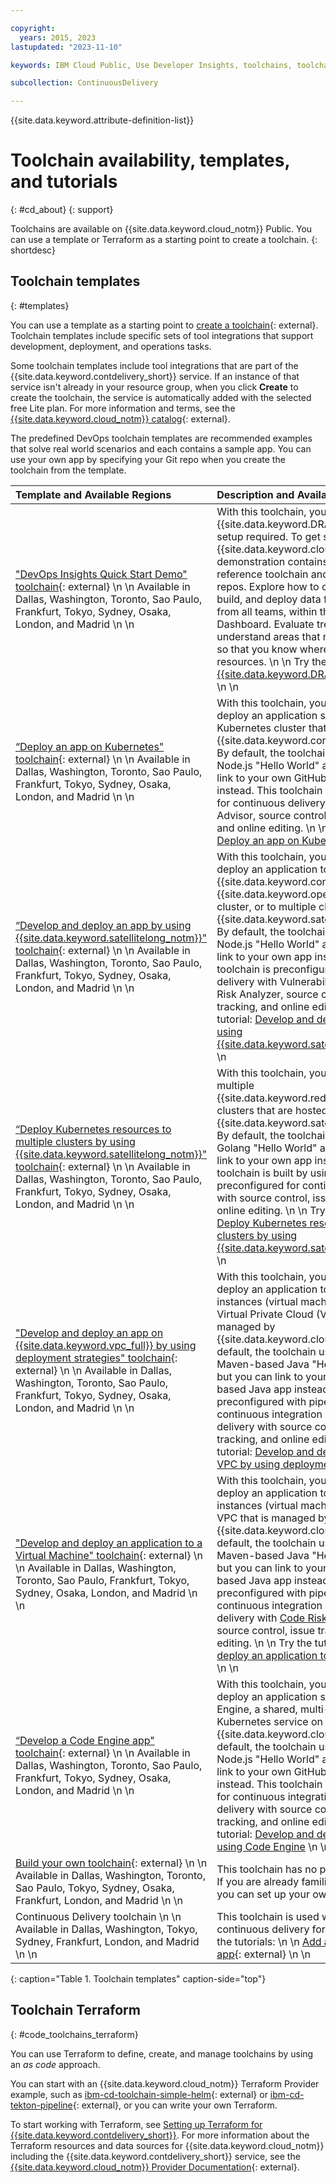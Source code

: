 ```yaml
---

copyright:
  years: 2015, 2023
lastupdated: "2023-11-10"

keywords: IBM Cloud Public, Use Developer Insights, toolchains, toolchain templates, toolchain tutorials, available regions, tools, Terraform 

subcollection: ContinuousDelivery

---
```


{{site.data.keyword.attribute-definition-list}}


# Toolchain availability, templates, and tutorials  
{: #cd_about}
{: support}

Toolchains are available on {{site.data.keyword.cloud_notm}} Public. You can use a template or Terraform as a starting point to create a toolchain.
{: shortdesc}

## Toolchain templates
{: #templates}

You can use a template as a starting point to [create a toolchain](https://cloud.ibm.com/devops/create){: external}. Toolchain templates include specific sets of tool integrations that support development, deployment, and operations tasks.

Some toolchain templates include tool integrations that are part of the {{site.data.keyword.contdelivery_short}} service. If an instance of that service isn't already in your resource group, when you click **Create** to create the toolchain, the service is automatically added with the selected free Lite plan. For more information and terms, see the [{{site.data.keyword.cloud_notm}} catalog](https://cloud.ibm.com/catalog/services/continuous-delivery/){: external}.

The predefined DevOps toolchain templates are recommended examples that solve real world scenarios and each contains a sample app. You can use your own app by specifying your Git repo when you create the toolchain from the template.

|Template and Available Regions |Description and Available Tutorials	|Included Tools |
|:----------|:------------------------------|:------------------|
|["DevOps Insights Quick Start Demo" toolchain](https://cloud.ibm.com/devops/setup/deploy?repository=https%3A%2F%2Fgithub.com%2Fdevops-insights%2FDevOpsInsights_Demo_Toolchain_Template){: external}  \n  \n  Available in Dallas, Washington, Toronto, Sao Paulo, Frankfurt, Tokyo, Sydney, Osaka, London, and Madrid  \n  \n 		|With this toolchain, you can explore {{site.data.keyword.DRA_short}}, with no setup required. To get started, log in to {{site.data.keyword.cloud_notm}}. This demonstration contains data from a reference toolchain and three GitHub repos. Explore how to organize, test, build, and deploy data for all applications, from all teams, within the Quality Dashboard. Evaluate trends and understand areas that need improvements so that you know where to focus your resources.  \n  \n Try the tutorial: [Explore {{site.data.keyword.DRA_full}}](https://www.ibm.com/cloud/architecture/tutorials/explore-ibm-cloud-devops-insights){: external}  \n  \n   		|GitHub and Issues  \n  \n {{site.data.keyword.DRA_full}}  \n  \n 		|
|[“Deploy an app on Kubernetes" toolchain](https://cloud.ibm.com/devops/setup/deploy?repository=https://github.com/open-toolchain/secure-app-toolchain){: external}  \n  \n Available in Dallas, Washington, Toronto, Sao Paulo, Frankfurt, Tokyo, Sydney, Osaka, London, and Madrid \n  \n  		|With this toolchain, you can develop, and deploy an application securely into a Kubernetes cluster that is managed by the {{site.data.keyword.containerlong_notm}}. By default, the toolchain uses a sample Node.js "Hello World" app, but you can link to your own GitHub repository instead. This toolchain is preconfigured for continuous delivery with Vulnerability Advisor, source control, issue tracking, and online editing.  \n  \n  Try the tutorial: [Deploy an app on Kubernetes](/docs/ContinuousDelivery?topic=ContinuousDelivery-tutorial-cd-kubernetes)  \n  \n   		|{{site.data.keyword.deliverypipeline}}  \n  \n GitHub and Issues  \n  \n {{site.data.keyword.containerlong_notm}} (Kubernetes cluster)  \n  \n 			|
|[“Develop and deploy an app by using {{site.data.keyword.satellitelong_notm}}" toolchain](https://cloud.ibm.com/devops/setup/deploy?repository=https://github.com/open-toolchain/secure-app-toolchain){: external}  \n  \n Available in Dallas, Washington, Toronto, Sao Paulo, Frankfurt, Tokyo, Sydney, Osaka, London, and Madrid  \n  \n  		|With this toolchain, you can develop and deploy an application to a single {{site.data.keyword.containerlong}}, a {{site.data.keyword.openshiftlong}} cluster, or to multiple clusters by using {{site.data.keyword.satellitelong_notm}}. By default, the toolchain uses a sample Node.js "Hello World" app, but you can link to your own app instead. This toolchain is preconfigured for continuous delivery with Vulnerability Advisor, Code Risk Analyzer, source control, issue tracking, and online editing.  \n  \n  Try the tutorial: [Develop and deploy an app by using {{site.data.keyword.satellitelong_notm}}](/docs/ContinuousDelivery?topic=ContinuousDelivery-tutorial-cd-satellite)  \n  \n   		|{{site.data.keyword.deliverypipeline}}  \n  \n {{site.data.keyword.gitrepos}}  \n  \n IBM Secrets Manager   \n  \n {{site.data.keyword.DRA_full}}  \n  \n 			|
|[“Deploy Kubernetes resources to multiple clusters by using {{site.data.keyword.satellitelong_notm}}" toolchain](https://cloud.ibm.com/devops/setup/deploy?repository=https://github.com/open-toolchain/satellite-cd-toolchain){: external}  \n  \n Available in Dallas, Washington, Toronto, Sao Paulo, Frankfurt, Tokyo, Sydney, Osaka, London, and Madrid  \n  \n  		|With this toolchain, you can deploy to multiple {{site.data.keyword.redhat_openshift_full}} clusters that are hosted on {{site.data.keyword.satellitelong_notm}}. By default, the toolchain uses a sample Golang "Hello World" app, but you can link to your own app instead. This toolchain is built by using Tekton and is preconfigured for continuous delivery with source control, issue tracking, and online editing.  \n  \n  Try the tutorial: [Deploy Kubernetes resources to multiple clusters by using {{site.data.keyword.satellitelong_notm}}](/docs/ContinuousDelivery?topic=ContinuousDelivery-tutorial-cd-only-satellite)  \n  \n   		|{{site.data.keyword.deliverypipeline}}  \n  \n {{site.data.keyword.gitrepos}}  \n  \n 			|
|["Develop and deploy an app on {{site.data.keyword.vpc_full}} by using deployment strategies" toolchain](http://cloud.ibm.com/devops/setup/deploy?repository=https://github.com/open-toolchain/simple-vsi-toolchain){: external}  \n  \n Available in Dallas, Washington, Toronto, Sao Paulo, Frankfurt, Tokyo, Sydney, Osaka, London, and Madrid  \n  \n  		|With this toolchain, you can develop and deploy an application to virtual server instances (virtual machine) within your Virtual Private Cloud (VPC) that is managed by {{site.data.keyword.cloud_notm}}. By default, the toolchain uses a sample Maven-based Java "Hello World" app, but you can link to your own Maven-based Java app instead. This toolchain is preconfigured with pipelines for continuous integration and continuous delivery with source control, issue tracking, and online editing.  \n  \n  Try the tutorial: [Develop and deploy an app on VPC by using deployment strategies](/docs/ContinuousDelivery?topic=ContinuousDelivery-tutorial-cd-vpc)  \n  \n   		|{{site.data.keyword.cos_full_notm}} bucket  \n  \n  {{site.data.keyword.deliverypipeline}}  \n  \n  {{site.data.keyword.DRA_full}}  \n  \n  {{site.data.keyword.gitrepos}}  \n  \n Secrets Manager   \n  \n 			|
|["Develop and deploy an application to a Virtual Machine" toolchain](https://cloud.ibm.com/devops/setup/deploy?repository=https%3A%2F%2Fgithub.com%2Fopen-toolchain%2Fsimple-vsi-toolchain){: external}  \n  \n Available in Dallas, Washington, Toronto, Sao Paulo, Frankfurt, Tokyo, Sydney, Osaka, London, and Madrid  \n  \n  		|With this toolchain, you can develop and deploy an application to virtual server instances (virtual machine) within your VPC that is managed by {{site.data.keyword.cloud_notm}}. By default, the toolchain uses a sample Maven-based Java "Hello World" app, but you can link to your own Maven-based Java app instead. This toolchain is preconfigured with pipelines for continuous integration and continuous delivery with [Code Risk Analyzer (CRA)](/docs/code-risk-analyzer-cli-plugin?topic=code-risk-analyzer-cli-plugin-cra-cli-plugin), source control, issue tracking, and online editing.  \n  \n  Try the tutorial: [Develop and deploy an application to a Virtual Machine](/docs/ContinuousDelivery?topic=ContinuousDelivery-tutorial-cd-vsi)  \n  \n   		|{{site.data.keyword.cos_full_notm}} bucket  \n  \n  {{site.data.keyword.deliverypipeline}}  \n  \n  {{site.data.keyword.DRA_full}}  \n  \n  {{site.data.keyword.gitrepos}}  \n  \n Secrets Manager   \n  \n 			|
|[“Develop a Code Engine app" toolchain](http://cloud.ibm.com/devops/setup/deploy?repository=https%3A%2F%2Fgithub.com%2Fopen-toolchain%2Fcode-engine-toolchain){: external}  \n  \n Available in Dallas, Washington, Toronto, Sao Paulo, Frankfurt, Tokyo, Sydney, Osaka, London, and Madrid  \n  \n  		|With this toolchain, you can develop and deploy an application securely into Code Engine, a shared, multi-tenant Kubernetes service on {{site.data.keyword.cloud_notm}}. By default, the toolchain uses a sample Node.js "Hello World" app, but you can link to your own GitHub repository instead. This toolchain is preconfigured for continuous integration, continuous delivery with source control, issue tracking, and online editing.  \n  \n  Try the tutorial: [Develop and deploy an app by using Code Engine](/docs/ContinuousDelivery?topic=ContinuousDelivery-tutorial-cd-code-engine)  \n  \n   		|{{site.data.keyword.deliverypipeline}}  \n  \n {{site.data.keyword.gitrepos}}  \n  \n {{site.data.keyword.codeenginefull}}   \n  \n 			|
|[Build your own toolchain](https://cloud.ibm.com/devops/setup/deploy?repository=https%3A%2F%2Fgithub.com%2Fopen-toolchain%2Fempty-toolchain){: external}  \n  \n Available in Dallas, Washington, Toronto, Sao Paulo, Tokyo, Sydney, Osaka, Frankfurt, London, and Madrid  \n  \n 		|This toolchain has no preconfigured tools. If you are already familiar with toolchains, you can set up your own toolchain.  \n  \n  		|None		|
|Continuous Delivery toolchain  \n   \n Available in Dallas, Washington, Tokyo, Sydney, Frankfurt, London, and Madrid  \n  \n 		|This toolchain is used when you enable continuous delivery for an app.  \n  \n Try the tutorials:  \n  \n [Add a toolchain to an app](https://www.ibm.com/cloud/architecture/tutorials/add-a-toolchain-to-an-app){: external}  \n  \n |{{site.data.keyword.deliverypipeline}}  \n  \n GitHub and Issues  \n  \n {{site.data.keyword.cloud_notm}}  \n  \n 		|
{: caption="Table 1. Toolchain templates" caption-side="top"}

## Toolchain Terraform
{: #code_toolchains_terraform}

You can use Terraform to define, create, and manage toolchains by using an *as code* approach.

You can start with an {{site.data.keyword.cloud_notm}} Terraform Provider example, such as [ibm-cd-toolchain-simple-helm](https://github.com/IBM-Cloud/terraform-provider-ibm/tree/master/examples/ibm-cd-toolchain-simple-helm){: external} or [ibm-cd-tekton-pipeline](https://github.com/IBM-Cloud/terraform-provider-ibm/tree/master/examples/ibm-cd-tekton-pipeline){: external}, or you can write your own Terraform.

To start working with Terraform, see [Setting up Terraform for {{site.data.keyword.contdelivery_short}}](/docs/ContinuousDelivery?topic=ContinuousDelivery-terraform-setup). For more information about the Terraform resources and data sources for {{site.data.keyword.cloud_notm}} including the {{site.data.keyword.contdelivery_short}} service, see the [{{site.data.keyword.cloud_notm}} Provider Documentation](https://registry.terraform.io/providers/IBM-Cloud/ibm/latest/docs){: external}.
